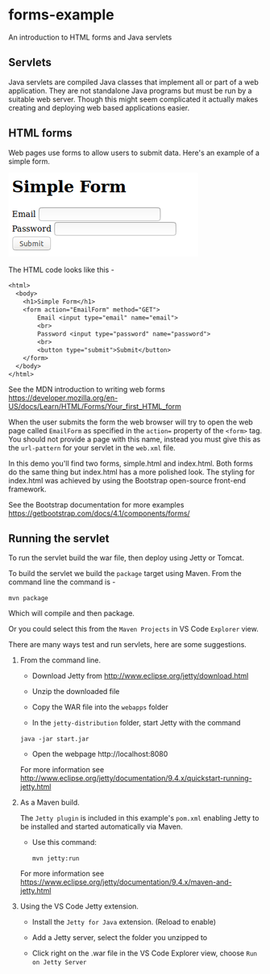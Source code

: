 # forms-example

An introduction to HTML forms and Java servlets



## Servlets

Java servlets are compiled Java classes that implement all or part of a web application. They are not standalone Java programs but must be run by a suitable web server.  Though this might seem complicated it actually makes creating and deploying web based applications easier.

## HTML forms

Web pages use forms to allow users to submit data.  Here's an example of a simple form.

![Simple form](images/simple.png)

The HTML code looks like this -

```
<html>
  <body>
    <h1>Simple Form</h1>
    <form action="EmailForm" method="GET">
        Email <input type="email" name="email">
        <br>
        Password <input type="password" name="password">
        <br>
        <button type="submit">Submit</button>
    </form>
  </body>
</html>
```

See the MDN introduction to writing web forms https://developer.mozilla.org/en-US/docs/Learn/HTML/Forms/Your_first_HTML_form

When the user submits the form the web browser will try to open the web page called ```EmailForm``` as specified in the ```action=``` property of the ```<form>``` tag.  You should not provide a page with this name, instead you must give this as the ```url-pattern``` for your servlet in the ```web.xml``` file. 

In this demo you'll find two forms, simple.html and index.html. Both forms do the same thing but index.html has a more polished look. The styling for index.html was achieved by using the Bootstrap open-source front-end framework.

See the Bootstrap documentation for more examples https://getbootstrap.com/docs/4.1/components/forms/


## Running the servlet

To run the servlet build the war file, then deploy using Jetty or Tomcat.

To build the servlet we build the ```package``` target using Maven.  From the command line the command is -

```mvn package```

Which will compile and then package.

Or you could select this from the ```Maven Projects``` in VS Code `Explorer` view.

There are many ways test and run servlets, here are some suggestions.

1. From the command line.

   * Download Jetty from http://www.eclipse.org/jetty/download.html

   * Unzip the downloaded file

   * Copy the WAR file into the ``webapps`` folder

   * In the ``jetty-distribution`` folder, start Jetty with the command

   ```java -jar start.jar```

   * Open the webpage http://localhost:8080

   For more information see
   http://www.eclipse.org/jetty/documentation/9.4.x/quickstart-running-jetty.html


1. As a Maven build.

    The ``Jetty plugin`` is included in this example's ```pom.xml``` enabling Jetty to be installed and started automatically via Maven.  
    
    * Use this command:

        ```mvn jetty:run```

    For more information see https://www.eclipse.org/jetty/documentation/9.4.x/maven-and-jetty.html 

1. Using the VS Code Jetty extension.

    * Install the ``Jetty for Java`` extension. (Reload to enable)

    * Add a Jetty server, select the folder you unzipped to

    * Click right on the .war file in the VS Code Explorer view, 
    choose ```Run on Jetty Server``` 





